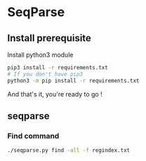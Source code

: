 # SeqParse


## Install prerequisite

Install python3 module
```bash
pip3 install -r requirements.txt
# If you don't have pip3 
python3 -m pip install -r requirements.txt
```

And that's it, you're ready to go ! 

## seqparse

### Find command 


```bash
./seqparse.py find -all -f regindex.txt
```

